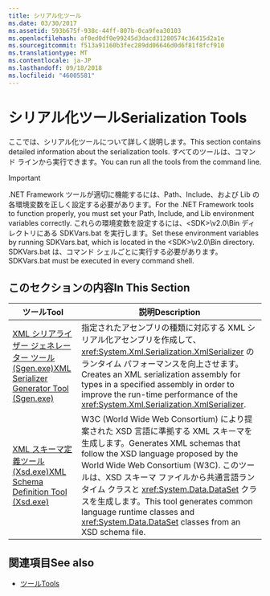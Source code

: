 ```yaml
---
title: シリアル化ツール
ms.date: 03/30/2017
ms.assetid: 593b675f-938c-44ff-807b-0ca9fea30103
ms.openlocfilehash: af0ed0df0e99245d3dacd31280574c36415d2a1e
ms.sourcegitcommit: f513a91160b3fec289dd06646d0d6f81f8fcf910
ms.translationtype: MT
ms.contentlocale: ja-JP
ms.lasthandoff: 09/18/2018
ms.locfileid: "46005581"
---
```

# <a name="serialization-tools"></a><span data-ttu-id="81a2f-102">シリアル化ツール</span><span class="sxs-lookup"><span data-stu-id="81a2f-102">Serialization Tools</span></span>
<span data-ttu-id="81a2f-103">ここでは、シリアル化ツールについて詳しく説明します。</span><span class="sxs-lookup"><span data-stu-id="81a2f-103">This section contains detailed information about the serialization tools.</span></span> <span data-ttu-id="81a2f-104">すべてのツールは、コマンド ラインから実行できます。</span><span class="sxs-lookup"><span data-stu-id="81a2f-104">You can run all the tools from the command line.</span></span>  
  
> [!IMPORTANT]
>  <span data-ttu-id="81a2f-105">.NET Framework ツールが適切に機能するには、Path、Include、および Lib の各環境変数を正しく設定する必要があります。</span><span class="sxs-lookup"><span data-stu-id="81a2f-105">For the .NET Framework tools to function properly, you must set your Path, Include, and Lib environment variables correctly.</span></span> <span data-ttu-id="81a2f-106">これらの環境変数を設定するには、\<SDK>\v2.0\Bin ディレクトリにある SDKVars.bat を実行します。</span><span class="sxs-lookup"><span data-stu-id="81a2f-106">Set these environment variables by running SDKVars.bat, which is located in the \<SDK>\v2.0\Bin directory.</span></span> <span data-ttu-id="81a2f-107">SDKVars.bat は、コマンド シェルごとに実行する必要があります。</span><span class="sxs-lookup"><span data-stu-id="81a2f-107">SDKVars.bat must be executed in every command shell.</span></span>  
  
## <a name="in-this-section"></a><span data-ttu-id="81a2f-108">このセクションの内容</span><span class="sxs-lookup"><span data-stu-id="81a2f-108">In This Section</span></span>  
  
|<span data-ttu-id="81a2f-109">ツール</span><span class="sxs-lookup"><span data-stu-id="81a2f-109">Tool</span></span>|<span data-ttu-id="81a2f-110">説明</span><span class="sxs-lookup"><span data-stu-id="81a2f-110">Description</span></span>|  
|----------|-----------------|  
|[<span data-ttu-id="81a2f-111">XML シリアライザー ジェネレーター ツール (Sgen.exe)</span><span class="sxs-lookup"><span data-stu-id="81a2f-111">XML Serializer Generator Tool (Sgen.exe)</span></span>](../../../docs/standard/serialization/xml-serializer-generator-tool-sgen-exe.md)|<span data-ttu-id="81a2f-112">指定されたアセンブリの種類に対応する XML シリアル化アセンブリを作成して、<xref:System.Xml.Serialization.XmlSerializer> のランタイム パフォーマンスを向上させます。</span><span class="sxs-lookup"><span data-stu-id="81a2f-112">Creates an XML serialization assembly for types in a specified assembly in order to improve the run-time performance of the <xref:System.Xml.Serialization.XmlSerializer>.</span></span>|  
|[<span data-ttu-id="81a2f-113">XML スキーマ定義ツール (Xsd.exe)</span><span class="sxs-lookup"><span data-stu-id="81a2f-113">XML Schema Definition Tool (Xsd.exe)</span></span>](../../../docs/standard/serialization/xml-schema-definition-tool-xsd-exe.md)|<span data-ttu-id="81a2f-114">W3C (World Wide Web Consortium) により提案された XSD 言語に準拠する XML スキーマを生成します。</span><span class="sxs-lookup"><span data-stu-id="81a2f-114">Generates XML schemas that follow the XSD language proposed by the World Wide Web Consortium (W3C).</span></span> <span data-ttu-id="81a2f-115">このツールは、XSD スキーマ ファイルから共通言語ランタイム クラスと <xref:System.Data.DataSet> クラスを生成します。</span><span class="sxs-lookup"><span data-stu-id="81a2f-115">This tool generates common language runtime classes and <xref:System.Data.DataSet> classes from an XSD schema file.</span></span>|  
  
## <a name="see-also"></a><span data-ttu-id="81a2f-116">関連項目</span><span class="sxs-lookup"><span data-stu-id="81a2f-116">See also</span></span>

- [<span data-ttu-id="81a2f-117">ツール</span><span class="sxs-lookup"><span data-stu-id="81a2f-117">Tools</span></span>](../../../docs/framework/tools/index.md)
